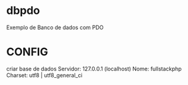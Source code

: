 # dbpdo
Exemplo de Banco de dados com PDO

# CONFIG
criar base de dados
Servidor: 127.0.0.1 (localhost)
Nome: fullstackphp
Charset: utf8 | utf8_general_ci
